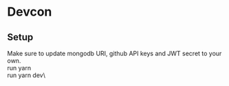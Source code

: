 # Devcon

## Setup
Make sure to update mongodb URI, github API keys and JWT secret to your own.\
run yarn\
run yarn dev\
